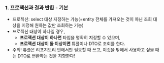 ### 1. 프로젝션과 결과 반환 - 기본
- 프로젝션: select 대상 지정하는 기능(=entity 전체를 가져오는 것이 아닌 조회 대상을 지정해 원하는 값만 조회하는 기능)
- 프로젝션 대상이 하나일 경우,
  - **프로젝션 대상이 하나면** 타입을 명확히 지정할 수 있으며,
  - **프로젝션 대상이 둘 이상이면** 튜플이나 DTO로 조회를 한다.
- 주의! 튜플은 리포지토리 안에서만 필요할 때 쓰고, 이것을 밖에서 사용하고 싶을 때는 DTO로 변환하는 것을 지향한다!